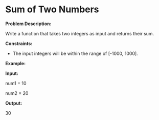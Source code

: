 # Sum of Two Numbers

**Problem Description:**
Write a function that takes two integers as input and returns their sum.

**Constraints:**
- The input integers will be within the range of [-1000, 1000].

**Example:**
**Input:**
num1 = 10
num2 = 20
**Output:**
30